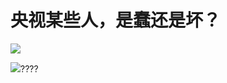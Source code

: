# 央视某些人，是蠢还是坏？

![](https://wx2.sinaimg.cn/large/006yOn3Fgy1ffp65vbxnhj30f0549axx.jpg)

![](https://img.hacpai.com/e/db5f754ef9a04bd988d1bf1ec447d5ef.jpeg)????